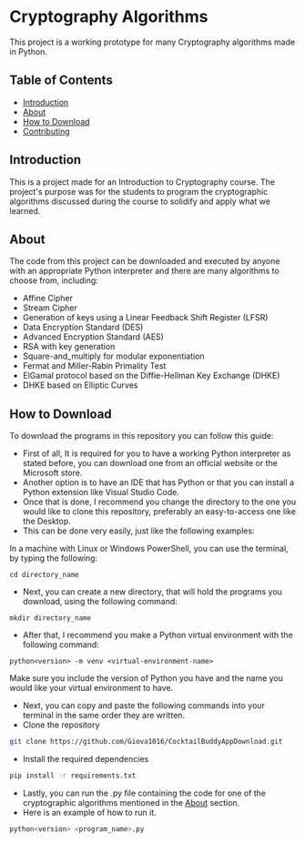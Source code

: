 # Cryptography Algorithms

This project is a working prototype for many Cryptography algorithms made in Python.

## Table of Contents
- [Introduction](#introduction)
- [About](#about)
- [How to Download](#howtodownload)
- [Contributing](#contributing)

## Introduction

This is a project made for an Introduction to Cryptography course.
The project's purpose was for the students to program the cryptographic algorithms discussed during the course to solidify and apply what we learned.

## About

The code from this project can be downloaded and executed by anyone with an appropriate Python interpreter and there are many algorithms to choose from, including:
- Affine Cipher
- Stream Cipher
- Generation of keys using a Linear Feedback Shift Register (LFSR)
- Data Encryption Standard (DES)
- Advanced Encryption Standard (AES)
- RSA with key generation
- Square-and_multiply for modular exponentiation
- Fermat and Miller-Rabin Primality Test
- ElGamal protocol based on the Diffie-Hellman Key Exchange (DHKE)
- DHKE based on Elliptic Curves

## How to Download

To download the programs in this repository you can follow this guide:
- First of all, It is required for you to have a working Python interpreter as stated before, you can download one from an official website or the Microsoft store.
- Another option is to have an IDE that has Python or that you can install a Python extension like Visual Studio Code.
- Once that is done, I recommend you change the directory to the one you would like to clone this repository, preferably an easy-to-access one like the Desktop.
- This can be done very easily, just like the following examples:

In a machine with Linux or Windows PowerShell, you can use the terminal, by typing the following: 

```
cd directory_name
```
- Next, you can create a new directory, that will hold the programs you download, using the following command:

```
mkdir directory_name
```
- After that, I recommend you make a Python virtual environment with the following command:

```
python<version> -m venv <virtual-environment-name>
```
Make sure you include the version of Python you have and the name you would like your virtual environment to have.

- Next, you can copy and paste the following commands into your terminal in the same order they are written.
- Clone the repository

```bash
git clone https://github.com/Giova1016/CocktailBuddyAppDownload.git
```
- Install the required dependencies

```bash
pip install -r requirements.txt
```
- Lastly, you can run the .py file containing the code for one of the cryptographic algorithms mentioned in the [About](#about) section.
- Here is an example of how to run it.
```python
python<version> <program_name>.py
```
